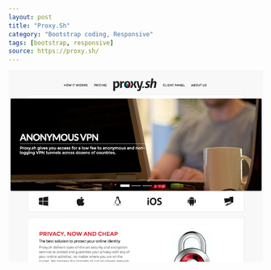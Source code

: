 ```yaml
---
layout: post
title: "Proxy.Sh"
category: "Bootstrap coding, Responsive"
tags: [bootstrap, responsive]
source: https://proxy.sh/
---
```


<img src="/screenshots/proxy.jpg" alt="{{ post.title }}">
